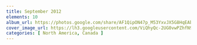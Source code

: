 ```yaml
---
title: September 2012
elements: 10
album_url: https://photos.google.com/share/AF1QipON47p_M53YxvJX5G8HqEAb7un2xktfeQ0wRvGo_A34cUwdWJJ92mJMTe6HOSP_ig?key=cllxNkxTTHhlMl8wSzBpVTcwV0V1eW9KZ19sRXhR
cover_image_url: https://lh3.googleusercontent.com/ViQhyQc-2UG0vwPZhfN9WGmxCmUtiGgIC7SJLdJIUan_A6ctzs89pRvizxkuAoA1xy8XBH9Dcaul_fv8EMCSbSsj_sGPx_zJdZFStq_HlBR3721gQxq2w8TpAkIRLkNTB3e1sQ2qmlZvBg3Ed1m5BLffdulSOutZAO0bV_hNXu61ptrETCtwMQntWfa8ukAbD6tj-NVYIhplVZtinx0Rhl-_KxBjigZasEMrteHQscLoOTK7-aZqoOouHqwthXCgzydly7J-7Sfob3s-i_zEbs4lR4QCnTjPRrfYUKZCKV7dfb8z0oA9oi50x2pxj0ZbUjSpED4uz4s7GJHw090OULKcsxeDwYy2uJM4stIuzrG9MJFCKGIeX7DZO7cKYtIBnqLkje3llhbL0HWYcfzA8apMg41dHzsD4P6_1nJ8fkdtfOhVQalorH8AAJ4oJgKkZbdJtSsewVM-IHaIUk4597NQvI28Xr2YTKRguX9BvoBil-FL9DY45DYQ59DtIzVTU1j_LWAqwBA2I2ALGDXg43AZamTGWpwshF2BmAWBDoFZo04vlky8lxhPO-GmjLqnFpxdhqx8bVoAILjFUcdMpVZx-PrrG3z5-EynHnZ_3eo9RffzD8Upt8W09qHD59fmC2IQMr4F1B_ozq8KrsWbvdVu=s195-p-k-no
categories: [ North America, Canada ]
---
```

